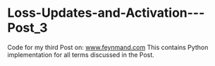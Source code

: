 # Loss-Updates-and-Activation---Post_3

Code for my third Post on: www.feynmand.com
This contains Python implementation for all terms discussed in the Post.
